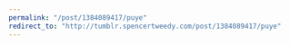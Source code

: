 ```yaml
---
permalink: "/post/1384089417/puye"
redirect_to: "http://tumblr.spencertweedy.com/post/1384089417/puye"
---
```

